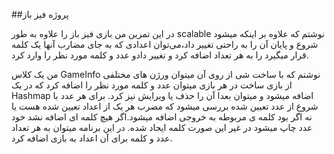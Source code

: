 ##پروژه فیز باز

در این تمرین من بازی فیز باز را علاوه به طور scalable نوشتم که علاوه بر اینکه میشود
شروع و پایان آن را به راحتی تغییر داد،می‌توان اعدادی که به جای مضارب آنها یک کلمه قرار
میگیرد را به هر تعداد اضافه کرد و تغییر دادو عدد و کلمه مورد نظر را وارد کرد.

من یک کلاس GameInfo نوشتم که با ساخت شی از روی آن میتوان ورژن های مختلفی از بازی ساخت
در هر بازی میتوان عدد و کلمه مورد نظر را اضافه کرد که در یک Hashmap اضافه میشود و میتوان بعدا
آن را حذف یا ویرایش نیز کرد.
برای هر عدد با شروع از عدد تعیین شده بررسی میشود که مضرب هر یک از اعداد تعیین شده هست یا نه
اگر بود کلمه ی مربوطه به خروجی اضافه میشود.اگر هیچ کلمه ای اضافه نشد خود عدد چاپ میشود در غیر
این صورت کلمه ایجاد شده.
در این برنامه میتوان به هر تعداد عدد و کلمه برای آن اعداد به بازی اضافه کرد.
